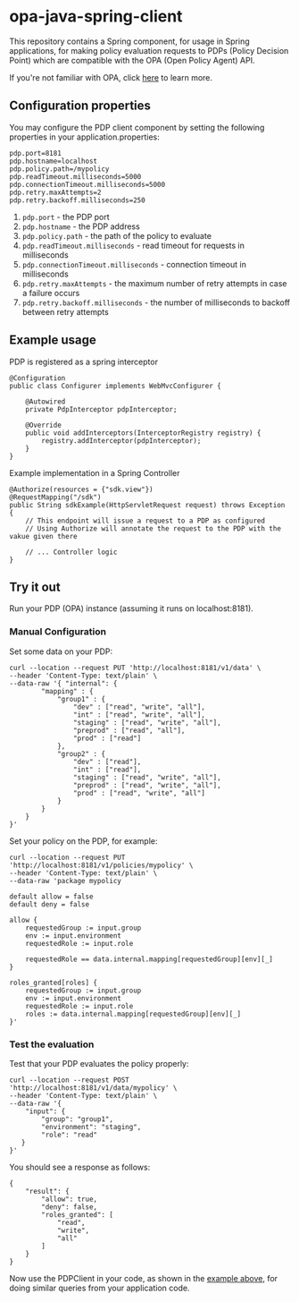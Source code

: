 # opa-java-spring-client

This repository contains a Spring component, for usage in Spring applications, for making policy evaluation requests
to PDPs (Policy Decision Point) which are compatible with the OPA (Open Policy Agent) API. 

If you're not familiar with OPA, click [here](https://www.openpolicyagent.org/) to learn more.

## Configuration properties

You may configure the PDP client component by setting the following properties in your 
application.properties:

    pdp.port=8181
    pdp.hostname=localhost
    pdp.policy.path=/mypolicy
    pdp.readTimeout.milliseconds=5000
    pdp.connectionTimeout.milliseconds=5000
    pdp.retry.maxAttempts=2
    pdp.retry.backoff.milliseconds=250
    
1. ```pdp.port``` - the PDP port
1. ```pdp.hostname``` - the PDP address
1. ```pdp.policy.path``` - the path of the policy to evaluate
1. ```pdp.readTimeout.milliseconds``` - read timeout for requests in milliseconds 
1. ```pdp.connectionTimeout.milliseconds``` - connection timeout in milliseconds
1. ```pdp.retry.maxAttempts``` - the maximum number of retry attempts in case a failure occurs
1. ```pdp.retry.backoff.milliseconds``` - the number of milliseconds to backoff between retry attempts
   
 
<a name="example"></a>
## Example usage

PDP is registered as a spring interceptor

    @Configuration
    public class Configurer implements WebMvcConfigurer {

        @Autowired
        private PdpInterceptor pdpInterceptor;

        @Override
        public void addInterceptors(InterceptorRegistry registry) {
            registry.addInterceptor(pdpInterceptor);
        }
    }

Example implementation in a Spring Controller 

    @Authorize(resources = {"sdk.view"})
    @RequestMapping("/sdk")
    public String sdkExample(HttpServletRequest request) throws Exception {
        // This endpoint will issue a request to a PDP as configured
        // Using Authorize will annotate the request to the PDP with the vakue given there

        // ... Controller logic 
    }
    
## Try it out

Run your PDP (OPA) instance (assuming it runs on localhost:8181).

### Manual Configuration

Set some data on your PDP:

    curl --location --request PUT 'http://localhost:8181/v1/data' \
    --header 'Content-Type: text/plain' \
    --data-raw '{ "internal": {
            "mapping" : {
                "group1" : {
                    "dev" : ["read", "write", "all"],
                    "int" : ["read", "write", "all"],
                    "staging" : ["read", "write", "all"],
                    "preprod" : ["read", "all"],
                    "prod" : ["read"]
                },
                "group2" : {
                    "dev" : ["read"],
                    "int" : ["read"],
                    "staging" : ["read", "write", "all"],
                    "preprod" : ["read", "write", "all"],
                    "prod" : ["read", "write", "all"]
                }    
            }
        }
    }'

Set your policy on the PDP, for example:

    curl --location --request PUT 'http://localhost:8181/v1/policies/mypolicy' \
    --header 'Content-Type: text/plain' \
    --data-raw 'package mypolicy
    
    default allow = false
    default deny = false
    
    allow {   
        requestedGroup := input.group
        env := input.environment
        requestedRole := input.role
    
        requestedRole == data.internal.mapping[requestedGroup][env][_]
    }
    
    roles_granted[roles] {
        requestedGroup := input.group
        env := input.environment
        requestedRole := input.role
        roles := data.internal.mapping[requestedGroup][env][_]
    }'

### Test the evaluation

Test that your PDP evaluates the policy properly:

    curl --location --request POST 'http://localhost:8181/v1/data/mypolicy' \
    --header 'Content-Type: text/plain' \
    --data-raw '{ 
        "input": {
            "group": "group1",
            "environment": "staging",
            "role": "read"
       }
    }'
    
You should see a response as follows:

    {
        "result": {
            "allow": true,
            "deny": false,
            "roles_granted": [
                "read",
                "write",
                "all"
            ]
        }
    }

Now use the PDPClient in your code, as shown in the [example above](#example), for doing similar queries from your application code.
